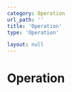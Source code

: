 ```yaml
---
category: Operation
url_path: ''
title: 'Operation'
type: 'Operation'

layout: null
---
```


# Operation